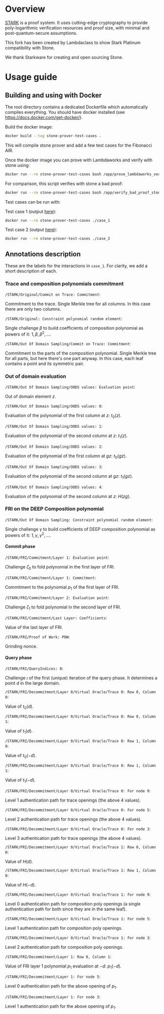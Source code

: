 # Overview

[STARK](https://starkware.co/stark/) is a proof system. It uses cutting-edge cryptography to
provide poly-logarithmic verification resources and proof size, with minimal and
post-quantum-secure assumptions.

This fork has been created by Lambdaclass to show Stark Platinum compatibility with Stone.

We thank Starkware for creating and open sourcing Stone.

# Usage guide

## Building and using with Docker

The root directory contains a dedicated Dockerfile which automatically compiles everything.
You should have docker installed (see https://docs.docker.com/get-docker/).

Build the docker image:

```bash
docker build --tag stone-prover-test-cases .
```

This will compile stone prover and add a few test cases for the Fibonacci AIR.

Once the docker image you can prove with Lambdaworks and verify with stone using:

```bash
docker run --rm stone-prover-test-cases bash /app/prove_lambdaworks_verify_stone.sh
```

For comparison, this script verifies with stone a bad proof:

```bash
docker run --rm stone-prover-test-cases bash /app/verify_bad_proof_stone.sh
```

Test cases can be run with:

Test case 1 (output [here](fibonacci_air_test_cases/case_1_output.txt)):

```bash
docker run --rm stone-prover-test-cases ./case_1
```

Test case 2 (output [here](fibonacci_air_test_cases/case_2_output.txt)):

```bash
docker run --rm stone-prover-test-cases ./case_2
```

## Annotations description
These are the labels for the interactions in `case_1`. For clarity, we add a short description of each.

### Trace and composition polynomials commitment
`/STARK/Original/Commit on Trace: Commitment`:

Commitment to the trace. Single Merkle tree for all columns. In this case there are only two columns.

`/STARK/Original: Constraint polynomial random element`:

Single challenge $\beta$ to build coefficients of composition polynomial as powers of it: $1, \beta, \beta^2, \dots$.

`/STARK/Out Of Domain Sampling/Commit on Trace: Commitment`:

Commitment to the parts of the composition polynomial. Single Merkle tree for all parts, but here there's one part anyway. In this case, each leaf contains a point and its symmetric pair.

### Out of domain evaluation
`/STARK/Out Of Domain Sampling/OODS values: Evaluation point`:

Out of domain element $z$.

`/STARK/Out Of Domain Sampling/OODS values: 0`:

Evaluation of the polynomial of the first column at $z$: $t_0(z)$.

`/STARK/Out Of Domain Sampling/OODS values: 1`:

Evaluation of the polynomial of the second column at $z$: $t_1(z)$.

`/STARK/Out Of Domain Sampling/OODS values: 2`:

Evaluation of the polynomial of the first column at $gz$: $t_0(gz)$.

`/STARK/Out Of Domain Sampling/OODS values: 3`:

Evaluation of the polynomial of the second column at $gz$: $t_1(gz)$.

`/STARK/Out Of Domain Sampling/OODS values: 4`:

Evaluation of the polynomial of the second column at $z$: $H(zg)$.


### FRI on the DEEP Composition polynomial
`/STARK/Out Of Domain Sampling: Constraint polynomial random element`:

Single challenge $\gamma$ to build coefficients of DEEP composition polynomial as powers of it: $1, \gamma, \gamma^2, \dots$.

#### Commit phase
`/STARK/FRI/Commitment/Layer 1: Evaluation point`:

Challenge $\zeta_0$ to fold polynomial in the first layer of FRI.

`/STARK/FRI/Commitment/Layer 1: Commitment`:

Commitment to the polynomial $p_1$ of the first layer of FRI.

`/STARK/FRI/Commitment/Layer 2: Evaluation point`:

Challenge $\zeta_1$ to fold polynomial in the second layer of FRI.

`/STARK/FRI/Commitment/Last Layer: Coefficients`:

Value of the last layer of FRI.

`/STARK/FRI/Proof of Work: POW`:

Grinding nonce.


#### Query phase
`/STARK/FRI/QueryIndices: 0`:

Challenge $\iota$ of the first (unique) iteration of the query phase. It determines a point $d$ in the large domain.

`/STARK/FRI/Decommitment/Layer 0/Virtual Oracle/Trace 0: Row 0, Column 0`:

Value of $t_0(d)$.

`/STARK/FRI/Decommitment/Layer 0/Virtual Oracle/Trace 0: Row 0, Column 1`:

Value of $t_1(d)$.

`/STARK/FRI/Decommitment/Layer 0/Virtual Oracle/Trace 0: Row 1, Column 0`:

Value of $t_0(-d)$.

`/STARK/FRI/Decommitment/Layer 0/Virtual Oracle/Trace 0: Row 1, Column 1`:

Value of $t_1(-d)$.

`/STARK/FRI/Decommitment/Layer 0/Virtual Oracle/Trace 0: For node 9`:

Level 1 authentication path for trace openings (the above 4 values).

`/STARK/FRI/Decommitment/Layer 0/Virtual Oracle/Trace 0: For node 5`:

Level 2 authentication path for trace openings (the above 4 values).

`/STARK/FRI/Decommitment/Layer 0/Virtual Oracle/Trace 0: For node 3`:

Level 3 authentication path for trace openings (the above 4 values).

`/STARK/FRI/Decommitment/Layer 0/Virtual Oracle/Trace 1: Row 0, Column 0`:

Value of $H(d)$.

`/STARK/FRI/Decommitment/Layer 0/Virtual Oracle/Trace 1: Row 1, Column 0`:

Value of $H(-d)$.

`/STARK/FRI/Decommitment/Layer 0/Virtual Oracle/Trace 1: For node 9`:

Level 0 authentication path for composition poly openings (a single authentication path for both since they are in the same leaf).

`/STARK/FRI/Decommitment/Layer 0/Virtual Oracle/Trace 1: For node 5`:

Level 1 authentication path for composition poly openings.

`/STARK/FRI/Decommitment/Layer 0/Virtual Oracle/Trace 1: For node 3`:

Level 2 authentication path for composition poly openings.

`/STARK/FRI/Decommitment/Layer 1: Row 0, Column 1`:

Value of FRI layer 1 polynomial $p_1$ evaluation at $-d$: $p_1(-d)$.

`/STARK/FRI/Decommitment/Layer 1: For node 5`:

Level 0 authentication path for the above opening of $p_1$.

`/STARK/FRI/Decommitment/Layer 1: For node 3`:

Level 1 authentication path for the above opening of $p_1$.

